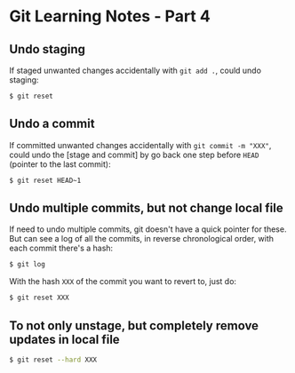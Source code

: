 # Git Learning Notes - Part 4

## Undo staging

If staged unwanted changes accidentally with `git add .`, could undo staging: 

```sh
$ git reset
```

## Undo a commit

If committed unwanted changes accidentally with `git commit -m "XXX"`, could undo the [stage and commit] by go back one step before `HEAD` (pointer to the last commit): 

```sh
$ git reset HEAD~1
```

## Undo multiple commits, but not change local file

If need to undo multiple commits, git doesn't have a quick pointer for these. But can see a log of all the commits, in reverse chronological order, with each commit there's a hash: 

```sh
$ git log
```

With the hash `XXX` of the commit you want to revert to, just do: 

```sh
$ git reset XXX
```

## To not only unstage, but completely remove updates in local file

```sh
$ git reset --hard XXX
```
























